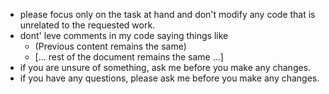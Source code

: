 - please focus only on the task at hand and don't modify any code that is unrelated to the requested work.
- dont' leve comments in my code saying things like 
  - (Previous content remains the same)
  - [... rest of the document remains the same ...]
- if you are unsure of something, ask me before you make any changes.
- if you have any questions, please ask me before you make any changes.
